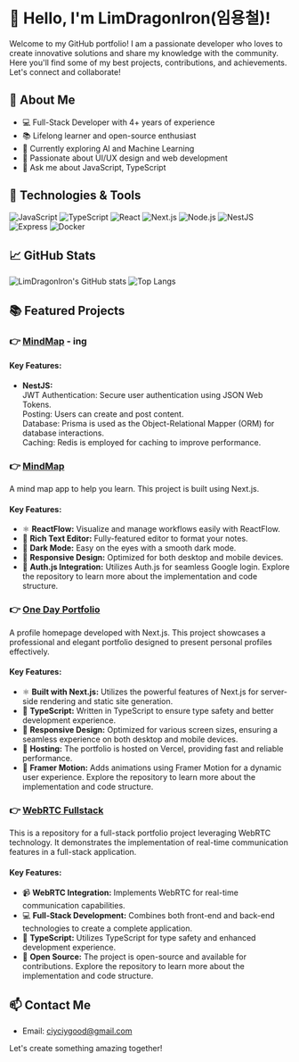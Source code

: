 # 👋 Hello, I'm LimDragonIron(임용철)!

Welcome to my GitHub portfolio! I am a passionate developer who loves to create innovative solutions and share my knowledge with the community. Here you'll find some of my best projects, contributions, and achievements. Let's connect and collaborate!

## 🚀 About Me

- 💻 Full-Stack Developer with 4+ years of experience
- 📚 Lifelong learner and open-source enthusiast
- 🌱 Currently exploring AI and Machine Learning
- 🎨 Passionate about UI/UX design and web development
- 💬 Ask me about JavaScript, TypeScript

## 🔧 Technologies & Tools

![JavaScript](https://img.shields.io/badge/-JavaScript-F7DF1E?style=flat&logo=javascript&logoColor=black)
![TypeScript](https://img.shields.io/badge/-TypeScript-3178C6?style=flat&logo=typescript&logoColor=white)
![React](https://img.shields.io/badge/-React-61DAFB?style=flat&logo=react&logoColor=black)
![Next.js](https://img.shields.io/badge/-Next.js-000000?style=flat&logo=next.js&logoColor=white)
![Node.js](https://img.shields.io/badge/-Node.js-339933?style=flat&logo=node.js&logoColor=white)
![NestJS](https://img.shields.io/badge/-NestJS-E0234E?style=flat&logo=nestjs&logoColor=white)
![Express](https://img.shields.io/badge/-Express-000000?style=flat&logo=express&logoColor=white)
![Docker](https://img.shields.io/badge/-Docker-2496ED?style=flat&logo=docker&logoColor=white)

## 📈 GitHub Stats

![LimDragonIron's GitHub stats](https://github-readme-stats.vercel.app/api?username=LimDragonIron&hide=stars,contribs_icons=true&theme=dracula)
![Top Langs](https://github-readme-stats.vercel.app/api/top-langs/?username=LimDragonIron&layout=compact&theme=radical)


## 📚 Featured Projects
### 👉 [MindMap](https://github.com/LimDragonIron/monorepo-homepage) - ing
#### Key Features:
 - **NestJS:**  
  JWT Authentication: Secure user authentication using JSON Web Tokens.  
  Posting: Users can create and post content.  
  Database: Prisma is used as the Object-Relational Mapper (ORM) for database interactions.  
  Caching: Redis is employed for caching to improve performance.  
     

### 👉 [MindMap](https://github.com/LimDragonIron/mine-memo)
A mind map app to help you learn. This project is built using Next.js.

#### Key Features:
- ⚛️ **ReactFlow:** Visualize and manage workflows easily with ReactFlow.
- 📝 **Rich Text Editor:** Fully-featured editor to format your notes.
- 🌙 **Dark Mode:** Easy on the eyes with a smooth dark mode.
- 📱 **Responsive Design:** Optimized for both desktop and mobile devices.
- 🔐 **Auth.js Integration:** Utilizes Auth.js for seamless Google login.
Explore the repository to learn more about the implementation and code structure.

### 👉 [One Day Portfolio](https://github.com/LimDragonIron/one-day-portfolio)
A profile homepage developed with Next.js. This project showcases a professional and elegant portfolio designed to present personal profiles effectively.

#### Key Features:
- ⚛️ **Built with Next.js:** Utilizes the powerful features of Next.js for server-side rendering and static site generation.
- 📝 **TypeScript:** Written in TypeScript to ensure type safety and better development experience.
- 🌙 **Responsive Design:** Optimized for various screen sizes, ensuring a seamless experience on both desktop and mobile devices.
- 🚀 **Hosting:** The portfolio is hosted on Vercel, providing fast and reliable performance.
- 🎨 **Framer Motion:** Adds animations using Framer Motion for a dynamic user experience.
Explore the repository to learn more about the implementation and code structure.

### 👉 [WebRTC Fullstack](https://github.com/LimDragonIron/webrtc-fullstack)
This is a repository for a full-stack portfolio project leveraging WebRTC technology. It demonstrates the implementation of real-time communication features in a full-stack application.

#### Key Features:
- 📹 **WebRTC Integration:** Implements WebRTC for real-time communication capabilities.
- 💻 **Full-Stack Development:** Combines both front-end and back-end technologies to create a complete application.
- 📝 **TypeScript:** Utilizes TypeScript for type safety and enhanced development experience.
- 🌟 **Open Source:** The project is open-source and available for contributions.
Explore the repository to learn more about the implementation and code structure.

## 📫 Contact Me

- Email: ciyciygood@gmail.com

Let's create something amazing together!
